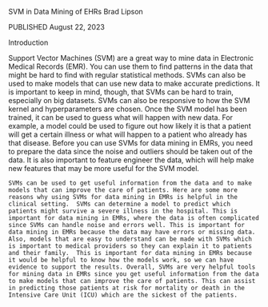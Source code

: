 
SVM in Data Mining of EHRs
Brad Lipson

PUBLISHED
August 22, 2023

Introduction

 Support Vector Machines (SVM) are a great way to mine data in Electronic Medical Records (EMR). You can use them to find patterns in the data that might be hard to find with regular statistical methods. SVMs can also be used to make models that can use new data to make accurate predictions. It is important to keep in mind, though, that SVMs can be hard to train, especially on big datasets. SVMs can also be responsive to how the SVM kernel and hyperparameters are chosen. Once the SVM model has been trained, it can be used to guess what will happen with new data. For example, a model could be used to figure out how likely it is that a patient will get a certain illness or what will happen to a patient who already has that disease. Before you can use SVMs for data mining in EMRs, you need to prepare the data since the noise and outliers should be taken out of the data. It is also important to feature engineer the data, which will help make new features that may be more useful for the SVM model.

    SVMs can be used to get useful information from the data and to make models that can improve the care of patients. Here are some more reasons why using SVMs for data mining in EMRs is helpful in the clinical setting.  SVMs can determine a model to predict which patients might survive a severe illness in the hospital. This is important for data mining in EMRs, where the data is often complicated since SVMs can handle noise and errors well. This is important for data mining in EMRs because the data may have errors or missing data. Also, models that are easy to understand can be made with SVMs which is important to medical providers so they can explain it to patients and their family.  This is important for data mining in EMRs because it would be helpful to know how the models work, so we can have evidence to support the results. Overall, SVMs are very helpful tools for mining data in EMRs since you get useful information from the data to make models that can improve the care of patients. This can assist in predicting those patients at risk for mortality or death in the Intensive Care Unit (ICU) which are the sickest of the patients.
